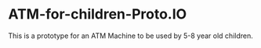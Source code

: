 # ATM-for-children-Proto.IO
This is a prototype for an ATM Machine to be used by 5-8 year old children. 
